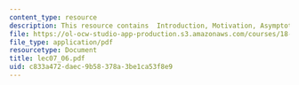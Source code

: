 ```yaml
---
content_type: resource
description: This resource contains  Introduction, Motivation, Asymptotic Analysis.
file: https://ol-ocw-studio-app-production.s3.amazonaws.com/courses/18-366-random-walks-and-diffusion-fall-2006/c833a472daec9b58378a3be1ca53f8e9_lec07_06.pdf
file_type: application/pdf
resourcetype: Document
title: lec07_06.pdf
uid: c833a472-daec-9b58-378a-3be1ca53f8e9
---
```

